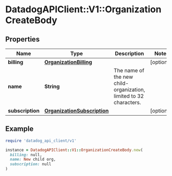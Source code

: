 # DatadogAPIClient::V1::OrganizationCreateBody

## Properties

| Name | Type | Description | Notes |
| ---- | ---- | ----------- | ----- |
| **billing** | [**OrganizationBilling**](OrganizationBilling.md) |  | [optional] |
| **name** | **String** | The name of the new child-organization, limited to 32 characters. |  |
| **subscription** | [**OrganizationSubscription**](OrganizationSubscription.md) |  | [optional] |

## Example

```ruby
require 'datadog_api_client/v1'

instance = DatadogAPIClient::V1::OrganizationCreateBody.new(
  billing: null,
  name: New child org,
  subscription: null
)
```

